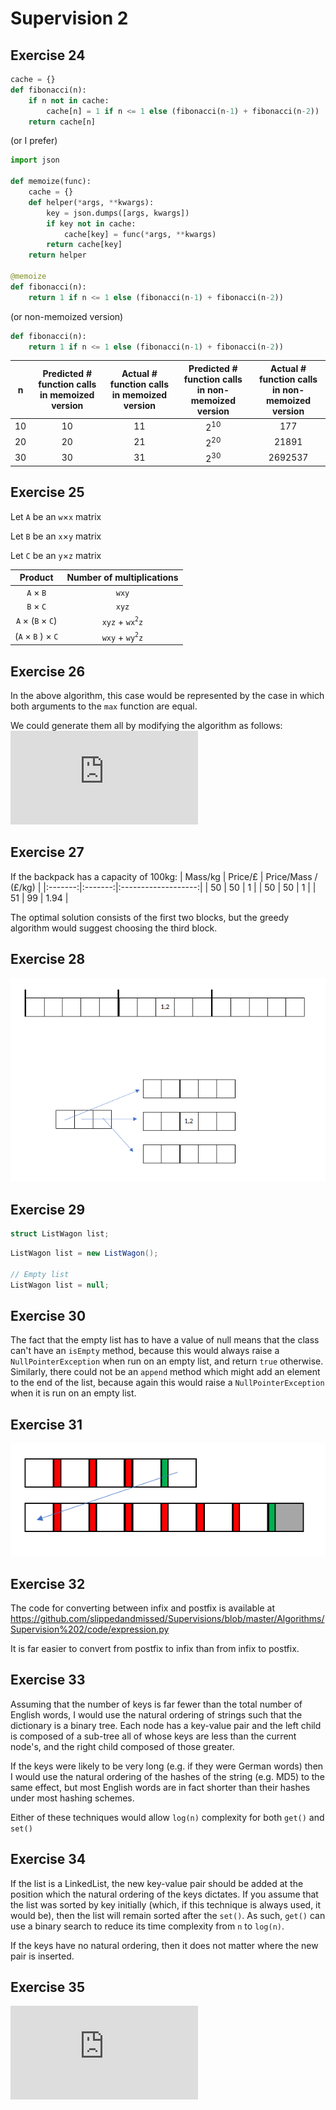 # Supervision 2

## Exercise 24

```python
cache = {}
def fibonacci(n):
    if n not in cache:
        cache[n] = 1 if n <= 1 else (fibonacci(n-1) + fibonacci(n-2))
    return cache[n]
```

(or I prefer)
```python
import json

def memoize(func):
    cache = {}
    def helper(*args, **kwargs):
        key = json.dumps([args, kwargs])
        if key not in cache:
            cache[key] = func(*args, **kwargs)
        return cache[key]
    return helper

@memoize
def fibonacci(n):
    return 1 if n <= 1 else (fibonacci(n-1) + fibonacci(n-2))
```

(or non-memoized version)
```python
def fibonacci(n):
    return 1 if n <= 1 else (fibonacci(n-1) + fibonacci(n-2))
```

|  n | Predicted # function calls in memoized version | Actual # function calls in memoized version | Predicted # function calls in non-memoized version | Actual # function calls in non-memoized version |
|:--:|:----------------------------------------------:|:-------------------------------------------:|:--------------------------------------------------:|:-----------------------------------------------:|
| 10 |                       10                       |                      11                     |                        2<sup>10</sup>                        |                       177                       |
| 20 |                       20                       |                      21                     |                        2<sup>20</sup>                        |                      21891                      |
| 30 |                       30                       |                      31                     |                        2<sup>30</sup>                        |                     2692537                     |

## Exercise 25
Let `A` be an `w`&times;`x` matrix

Let `B` be an `x`&times;`y` matrix

Let `C` be an `y`&times;`z` matrix

|               Product              | Number of multiplications |
|:----------------------------------:|:-------------------------:|
|           `A` &times; `B`          |           `wxy`           |
|          `B`  &times;  `C`         |           `xyz`           |
|   `A`  &times;  (`B` &times; `C`)  |      `xyz` + `wx`<sup>`2`</sup>`z`      |
| (`A`  &times;  `B` )  &times;  `C` | `wxy` + `wy`<sup>`2`</sup>`z`           |

## Exercise 26
In the above algorithm, this case would be represented by the case in which both arguments to the `max` function are equal.

We could generate them all by modifying the algorithm as follows:
![](https://latex.codecogs.com/gif.latex?%5Ctextrm%7Blcs%7D(i%2Cj)%26space%3B%3D%26space%3B%5Cleft%5C%7B%5Cbegin%7Bmatrix%7D%26space%3B%5B%5C%3B%5D%26space%3B%26%26space%3B%5Ctextrm%7Bif%7D%5C%3B%26space%3Bi%3D0%26space%3B%5C%3B%5Ctextrm%7Bor%7D%5C%3B%26space%3Bj%3D0%26space%3B%5C%5C%26space%3B%5B%5C%3Bs%26plus%3Bx_i%5C%3B%5Ctextrm%7Bfor%7D%5C%3Bs%5C%3B%5Ctextrm%7Bin%26space%3Blcs%7D(i-1%2Cj-1)%26space%3B%5C%3B%26space%3B%5D%26space%3B%26%26space%3B%5Ctextrm%7Bif%7D%5C%3B%26space%3Bx_i%3Dy_j%5C%5C%26space%3B%5Ctextrm%7Blcs%7D(i-i%2Cj)%26space%3B%26%26space%3B%5Ctextrm%7Bif%26space%3Blen%7D(%5Ctextrm%7Blcs%7D(i-1%2Cj)%5B0%5D)%3E%5Ctextrm%7Blen%7D(%5Ctextrm%7Blcs%7D(i%2Cj-1)%5B0%5D)%26space%3B%5C%5C%26space%3B%5Ctextrm%7Blcs%7D(i%2Cj-1)%26space%3B%26%26space%3B%5Ctextrm%7Bif%26space%3Blen%7D(%5Ctextrm%7Blcs%7D(i-1%2Cj)%5B0%5D)%3C%5Ctextrm%7Blen%7D(%5Ctextrm%7Blcs%7D(i%2Cj-1)%5B0%5D)%26space%3B%5C%5C%26space%3B%5Ctextrm%7Blcs%7D(i-1%2Cj)%26plus%3B%5Ctextrm%7Blcs(i%2Cj-1)%7D%26space%3B%26%26space%3B%5Ctextrm%7Botherwise%7D%26space%3B%5Cend%7Bmatrix%7D%5Cright.)

## Exercise 27
If the backpack has a capacity of 100kg:
| Mass/kg | Price/£ | Price/Mass / (£/kg) |
|:-------:|:-------:|:-------------------:|
|    50   |    50   |          1          |
|    50   |    50   |          1          |
|    51   |    99   |         1.94        |

The optimal solution consists of the first two blocks, but the greedy algorithm would suggest choosing the third block.

## Exercise 28
![](https://raw.githubusercontent.com/slippedandmissed/Supervisions/master/Algorithms/Supervision%202/imgs/27.png)

## Exercise 29
```c
struct ListWagon list;
```

```java
ListWagon list = new ListWagon();

// Empty list
ListWagon list = null;
```

## Exercise 30
The fact that the empty list has to have a value of null means that the class can't have an `isEmpty` method, because this would always raise a `NullPointerException` when run on an empty list, and return `true` otherwise. Similarly, there could not be an `append` method which might add an element to the end of the list, because again this would raise a `NullPointerException` when it is run on an empty list.

## Exercise 31
![](https://raw.githubusercontent.com/slippedandmissed/Supervisions/master/Algorithms/Supervision%202/imgs/31.png)


## Exercise 32
The code for converting between infix and postfix is available at https://github.com/slippedandmissed/Supervisions/blob/master/Algorithms/Supervision%202/code/expression.py

It is far easier to convert from postfix to infix than from infix to postfix.

## Exercise 33
Assuming that the number of keys is far fewer than the total number of English words, I would use the natural ordering of strings such that the dictionary is a binary tree. Each node has a key-value pair and the left child is composed of a sub-tree all of whose keys are less than the current node's, and the right child composed of those greater.

If the keys were likely to be very long (e.g. if they were German words) then I would use the natural ordering of the hashes of the string (e.g. MD5) to the same effect, but most English words are in fact shorter than their hashes under most hashing schemes.

Either of these techniques would allow `log(n)` complexity for both `get()` and `set()`

## Exercise 34
If the list is a LinkedList, the new key-value pair should be added at the position which the natural ordering of the keys dictates. If you assume that the list was sorted by key initially (which, if this technique is always used, it would be), then the list will remain sorted after the `set()`. As such, `get()` can use a binary search to reduce its time complexity from `n` to `log(n)`.

If the keys have no natural ordering, then it does not matter where the new pair is inserted.

## Exercise 35
![](https://latex.codecogs.com/gif.latex?%5Ctextrm%7BLet%26space%3B%7Dn%3D2%5Em%26space%3B%5C%5C%26space%3B%5Cbegin%7Balign*%7D%26space%3Bf(2%5Em)%26space%3B%26%3D%26space%3Bf(2%5E%7Bm-1%7D)%26space%3B%26plus%3B%26space%3Bk%26space%3B%5C%5C%26space%3B%26%3D%26space%3Bf(2%5E%7Bm-2%7D)%26space%3B%26plus%3B%26space%3B2k%26space%3B%5C%5C%26space%3B%26%26space%3B%5Cvdots%26space%3B%5C%5C%26space%3B%26%3D%26space%3Bf(2%5E%7Bm-i%7D)%26space%3B%26plus%3B%26space%3Bik%26space%3B%5C%5C%26space%3B%26%26space%3B%5Cvdots%26space%3B%5C%5C%26space%3B%26%3D%26space%3Bf(2%5E0)%26space%3B%26plus%3B%26space%3Bmk%26space%3B%5C%5C%26space%3B%5Cend%7Balign*%7D%26space%3B%5C%5C%26space%3B%5Ctherefore%26space%3Bf(n)%26space%3B%3D%26space%3Bf(1)%26space%3B%26plus%3B%26space%3Bk%5Clog_2(n))